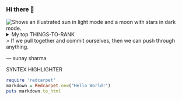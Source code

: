 ### Hi there 👋

<!--
**sunay-sharma/sunay-sharma** is a ✨ _special_ ✨ repository because its `README.md` (this file) appears on your GitHub profile.

Here are some ideas to get you started:

- 🔭 I’m currently working on ...
- 🌱 I’m currently learning ...
- 👯 I’m looking to collaborate on ...
- 🤔 I’m looking for help with ...
- 💬 Ask me about ...
- 📫 How to reach me: ...
- 😄 Pronouns: ...
- ⚡ Fun fact: ...

-->
<picture>
  <source media="(prefers-color-scheme: dark)" srcset="https://user-images.githubusercontent.com/25423296/163456776-7f95b81a-f1ed-45f7-b7ab-8fa810d529fa.png">
  <source media="(prefers-color-scheme: light)" srcset="https://user-images.githubusercontent.com/25423296/163456779-a8556205-d0a5-45e2-ac17-42d089e3c3f8.png">
  <img alt="Shows an illustrated sun in light mode and a moon with stars in dark mode." src="https://user-images.githubusercontent.com/25423296/163456779-a8556205-d0a5-45e2-ac17-42d089e3c3f8.png">
</picture>

<details>
<summary>My top THINGS-TO-RANK</summary>

| Rank | Languages |
|-----:|-----------|
|     1| Javascript|
|     2| Python    |
|     3| SQL       |


<details><summary>CLICK ME</summary>
<p>

#### We can hide anything, even code!

```ruby
   puts "Hello World"
```

</p>
</details>
YOUR TABLE

</details>
> If we pull together and commit ourselves, then we can push through anything.

— sunay sharma

<!-- TO DO: add more details about me later -->

SYNTEX HIGHLIGHTER
```ruby
require 'redcarpet'
markdown = Redcarpet.new("Hello World!")
puts markdown.to_html
```
